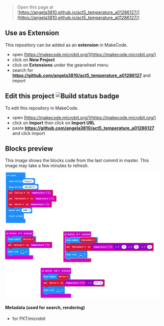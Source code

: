 
> Open this page at [https://angela3810.github.io/act5_temperature_a01286127/](https://angela3810.github.io/act5_temperature_a01286127/)

## Use as Extension

This repository can be added as an **extension** in MakeCode.

* open [https://makecode.microbit.org/](https://makecode.microbit.org/)
* click on **New Project**
* click on **Extensions** under the gearwheel menu
* search for **https://github.com/angela3810/act5_temperature_a01286127** and import

## Edit this project ![Build status badge](https://github.com/angela3810/act5_temperature_a01286127/workflows/MakeCode/badge.svg)

To edit this repository in MakeCode.

* open [https://makecode.microbit.org/](https://makecode.microbit.org/)
* click on **Import** then click on **Import URL**
* paste **https://github.com/angela3810/act5_temperature_a01286127** and click import

## Blocks preview

This image shows the blocks code from the last commit in master.
This image may take a few minutes to refresh.

![A rendered view of the blocks](https://github.com/angela3810/act5_temperature_a01286127/raw/master/.github/makecode/blocks.png)

#### Metadata (used for search, rendering)

* for PXT/microbit
<script src="https://makecode.com/gh-pages-embed.js"></script><script>makeCodeRender("{{ site.makecode.home_url }}", "{{ site.github.owner_name }}/{{ site.github.repository_name }}");</script>
